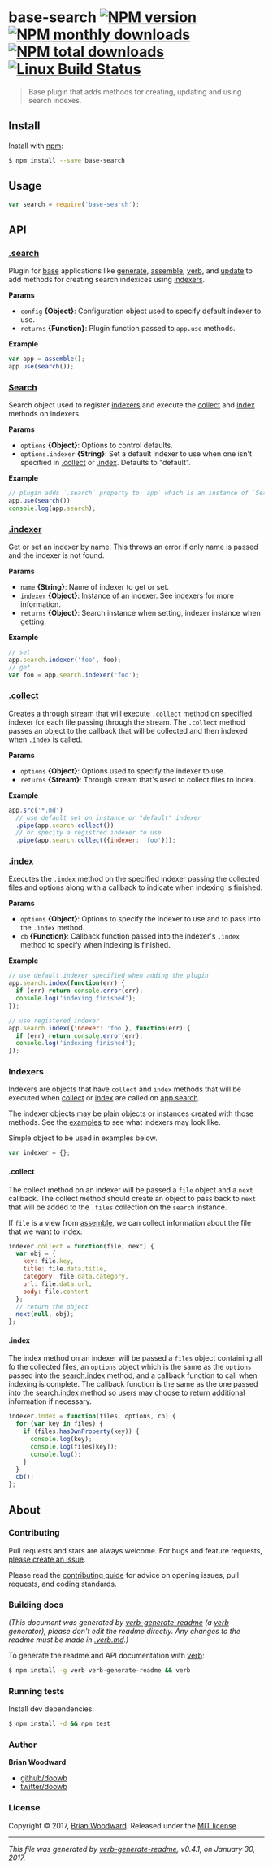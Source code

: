 # base-search [![NPM version](https://img.shields.io/npm/v/base-search.svg?style=flat)](https://www.npmjs.com/package/base-search) [![NPM monthly downloads](https://img.shields.io/npm/dm/base-search.svg?style=flat)](https://npmjs.org/package/base-search)  [![NPM total downloads](https://img.shields.io/npm/dt/base-search.svg?style=flat)](https://npmjs.org/package/base-search) [![Linux Build Status](https://img.shields.io/travis/node-base/base-search.svg?style=flat&label=Travis)](https://travis-ci.org/node-base/base-search)

> Base plugin that adds methods for creating, updating and using search indexes.

## Install

Install with [npm](https://www.npmjs.com/):

```sh
$ npm install --save base-search
```

## Usage

```js
var search = require('base-search');
```

## API

### [.search](index.js#L20)

Plugin for [base](https://github.com/node-base/base) applications like [generate](https://github.com/generate/generate), [assemble](https://github.com/assemble/assemble), [verb](https://github.com/verbose/verb), and [update](https://github.com/update/update) to add methods for creating search indexices using [indexers](#indexers).

**Params**

* `config` **{Object}**: Configuration object used to specify default indexer to use.
* `returns` **{Function}**: Plugin function passed to `app.use` methods.

**Example**

```js
var app = assemble();
app.use(search());
```

### [Search](lib/search.js#L21)

Search object used to register [indexers](#indexers) and execute the [collect](#collect) and [index](#index) methods on indexers.

**Params**

* `options` **{Object}**: Options to control defaults.
* `options.indexer` **{String}**: Set a default indexer to use when one isn't specified in [.collect](#collect) or [.index](#index). Defaults to "default".

**Example**

```js
// plugin adds `.search` property to `app` which is an instance of `Search`
app.use(search())
console.log(app.search);
```

### [.indexer](lib/search.js#L46)

Get or set an indexer by name. This throws an error if only name is passed and the indexer is not found.

**Params**

* `name` **{String}**: Name of indexer to get or set.
* `indexer` **{Object}**: Instance of an indexer. See [indexers](#indexers) for more information.
* `returns` **{Object}**: Search instance when setting, indexer instance when getting.

**Example**

```js
// set
app.search.indexer('foo', foo);
// get
var foo = app.search.indexer('foo');
```

### [.collect](lib/search.js#L79)

Creates a through stream that will execute `.collect` method on specified indexer for each file passing through the stream. The `.collect` method passes an object to the callback that will be collected and then indexed when `.index` is called.

**Params**

* `options` **{Object}**: Options used to specify the indexer to use.
* `returns` **{Stream}**: Through stream that's used to collect files to index.

**Example**

```js
app.src('*.md')
  // use default set on instance or "default" indexer
  .pipe(app.search.collect())
  // or specify a registred indexer to use
  .pipe(app.search.collect({indexer: 'foo'}));
```

### [.index](lib/search.js#L118)

Executes the `.index` method on the specified indexer passing the collected files and options along with a callback to indicate when indexing is finished.

**Params**

* `options` **{Object}**: Options to specify the indexer to use and to pass into the `.index` method.
* `cb` **{Function}**: Callback function passed into the indexer's `.index` method to specify when indexing is finished.

**Example**

```js
// use default indexer specified when adding the plugin
app.search.index(function(err) {
  if (err) return console.error(err);
  console.log('indexing finished');
});

// use registered indexer
app.search.index({indexer: 'foo'}, function(err) {
  if (err) return console.error(err);
  console.log('indexing finished');
});
```

### Indexers

Indexers are objects that have `collect` and `index` methods that will be executed when [collect](#collect) or [index](#index) are called on [app.search](#search).

The indexer objects may be plain objects or instances created with those methods. See the [examples](examples) to see what indexers may look like.

Simple object to be used in examples below.

```js
var indexer = {};
```

#### .collect

The collect method on an indexer will be passed a `file` object and a `next` callback. The collect method
should create an object to pass back to `next` that will be added to the `.files` collection on the `search` instance.

If `file` is a view from [assemble](https://github.com/assemble/assemble), we can collect information about the file that we want to index:

```js
indexer.collect = function(file, next) {
  var obj = {
    key: file.key,
    title: file.data.title,
    category: file.data.category,
    url: file.data.url,
    body: file.content
  };
  // return the object
  next(null, obj);
};
```

#### .index

The index method on an indexer will be passed a `files` object containing all fo the collected files, an `options` object which is the same as the `options` passed into the [search.index](#index) method, and a callback function to call when indexing is complete. The callback function is the same as the one passed into the [search.index](#index) method so users may choose to return additional information if necessary.

```js
indexer.index = function(files, options, cb) {
  for (var key in files) {
    if (files.hasOwnProperty(key)) {
      console.log(key);
      console.log(files[key]);
      console.log();
    }
  }
  cb();
};
```

## About

### Contributing

Pull requests and stars are always welcome. For bugs and feature requests, [please create an issue](../../issues/new).

Please read the [contributing guide](contributing.md) for advice on opening issues, pull requests, and coding standards.

### Building docs

_(This document was generated by [verb-generate-readme](https://github.com/verbose/verb-generate-readme) (a [verb](https://github.com/verbose/verb) generator), please don't edit the readme directly. Any changes to the readme must be made in [.verb.md](.verb.md).)_

To generate the readme and API documentation with [verb](https://github.com/verbose/verb):

```sh
$ npm install -g verb verb-generate-readme && verb
```

### Running tests

Install dev dependencies:

```sh
$ npm install -d && npm test
```

### Author

**Brian Woodward**

* [github/doowb](https://github.com/doowb)
* [twitter/doowb](https://twitter.com/doowb)

### License

Copyright © 2017, [Brian Woodward](https://github.com/doowb).
Released under the [MIT license](LICENSE).

***

_This file was generated by [verb-generate-readme](https://github.com/verbose/verb-generate-readme), v0.4.1, on January 30, 2017._